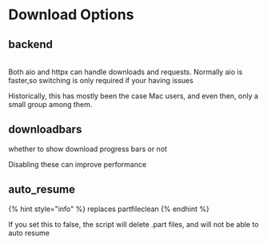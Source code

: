 # Download Options

## backend

\
Both aio and httpx can handle downloads and requests. Normally aio is faster,so switching is only required if your having issues&#x20;

Historically, this has mostly been the case Mac users, and even then, only a small group among them.

## downloadbars

whether to show download progress bars or not

Disabling these can improve performance

## auto\_resume

{% hint style="info" %}
replaces partfileclean
{% endhint %}

If you set this to false, the script will  delete .part files, and will not be able to auto resume
